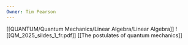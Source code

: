 ```yaml
---
Owner: Tim Pearson
---
```

[[QUANTUM/Quantum Mechanics/Linear Algebra/Linear Algebra]]
![[QM_2025_sildes_1_fr.pdf]]
[[The postulates of quantum mechanics]]